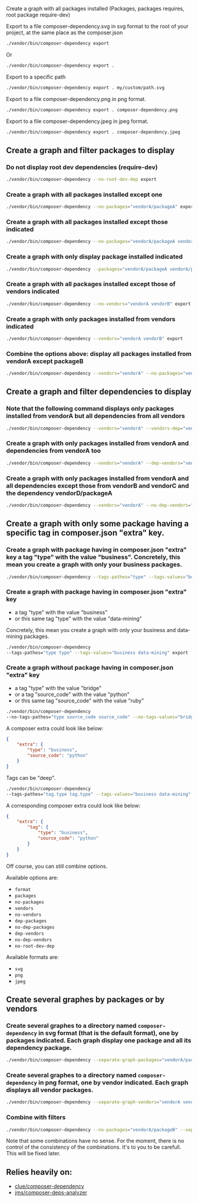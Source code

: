 
Create a graph with all packages installed (Packages, packages requires, root package require-dev)

Export to a file composer-dependency.svg in svg format to the root of your project, at the same place as the composer.json
```bash
./vendor/bin/composer-dependency export
```

Or
```bash
./vendor/bin/composer-dependency export .
```

Export to a specific path
```bash
./vendor/bin/composer-dependency export . my/custom/path.svg
```

Export to a file composer-dependency.png in png format.
```bash
./vendor/bin/composer-dependency export . composer-dependency.png
```

Export to a file composer-dependency.jpeg in jpeg format.
```bash
./vendor/bin/composer-dependency export . composer-dependency.jpeg
```

## Create a graph and filter packages to display

### Do not display root dev dependencies (require-dev)
```bash
./vendor/bin/composer-dependency --no-root-dev-dep export
```

### Create a graph with all packages installed except one
```bash
./vendor/bin/composer-dependency --no-packages="vendorA/packageA" export
```

### Create a graph with all packages installed except those indicated
```bash
./vendor/bin/composer-dependency --no-packages="vendorA/packageA vendorA/packageB vendorB/packageA" export
```

### Create a graph with only display package installed indicated
```bash
./vendor/bin/composer-dependency --packages="vendorA/packageA vendorA/packageB vendorB/packageA" export
```

### Create a graph with all packages installed except those of vendors indicated
```bash
./vendor/bin/composer-dependency --no-vendors="vendorA vendorB" export
```

### Create a graph with only packages installed from vendors indicated
```bash
./vendor/bin/composer-dependency --vendors="vendorA vendorB" export
```

### Combine the options above: display all packages installed from vendorA except packageB
```bash
./vendor/bin/composer-dependency --vendors="vendorA" --no-packages="vendorA/packageB" export
```

## Create a graph and filter dependencies to display

### Note that the following command displays only packages installed from vendorA but all dependencies from all vendors
```bash
./vendor/bin/composer-dependency --vendors="vendorA" --vendors-dep="vendorA"
```

### Create a graph with only packages installed from vendorA and dependencies from vendorA too
```bash
./vendor/bin/composer-dependency --vendors="vendorA" --dep-vendors="vendorA" export
```

### Create a graph with only packages installed from vendorA and all dependencies except those from vendorB and vendorC and the dependency vendorD/packageA
```bash
./vendor/bin/composer-dependency --vendors="vendorA" --no-dep-vendors="vendorA vendorB vendorC" --no-dep-packages="vendorD/packageA" export
```

## Create a graph with only some package having a specific tag in composer.json "extra" key.

### Create a graph with package having in composer.json "extra" key a tag "type" with the value "business". Concretely, this mean you create a graph with only your business packages.

```bash
./vendor/bin/composer-dependency --tags-pathes="type" --tags-values="business" export
```

### Create a graph with package having in composer.json "extra" key
* a tag "type" with the value "business"
* or this same tag "type" with the value "data-mining"

Concretely, this mean you create a graph with only your business and data-mining packages.

```bash
./vendor/bin/composer-dependency
--tags-pathes="type type" --tags-values="business data-mining" export
```

### Create a graph without package having in composer.json "extra" key
* a tag "type" with the value "bridge"
* or a tag "source_code" with the value "python"
* or this same tag "source_code" with the value "ruby"

```bash
./vendor/bin/composer-dependency
--no-tags-pathes="type source_code source_code" --no-tags-values="bridge python ruby"
```

A composer extra could look like below:
```json
{
	"extra": {
		"type": "business",
		"source_code": "python"
	}
}
```

Tags can be "deep".

```bash
./vendor/bin/composer-dependency
--tags-pathes="tag.type tag.type" --tags-values="business data-mining" export
```

A corresponding composer extra could look like below:
```json
{
	"extra": {
		"tag": {
			"type": "business",
			"source_code": "python"
		}
	}
}
```


Off course, you can still combine options.

Available options are:
* `format`
* `packages`
* `no-packages`
* `vendors`
* `no-vendors`
* `dep-packages`
* `no-dep-packages`
* `dep-vendors`
* `no-dep-vendors`
* `no-root-dev-dep`

Available formats are:
* `svg`
* `png`
* `jpeg`

## Create several graphes by packages or by vendors

### Create several graphes to a directory named `composer-dependency` in svg format (that is the default format), one by packages indicated. Each graph display one package and all its dependency package.
```bash
./vendor/bin/composer-dependency --separate-graph-packages="vendorA/packageA vendorA/packageB" multi-export
```

### Create several graphes to a directory named `composer-dependency` in png format, one by vendor indicated. Each graph displays all vendor packages.
```bash
./vendor/bin/composer-dependency --separate-graph-vendors="vendorA vendorB" --format="png" multi-export
```

### Combine with filters
```bash
./vendor/bin/composer-dependency --no-packages="vendorA/packageB" --separate-graph-vendors="vendorA vendorB" --format="png" multi-export
```

Note that some combinations have no sense. For the moment, there is no control of the consistency of the combinations. It's to you to be carefull. This will be fixed later.

## Relies heavily on:
* [clue/composer-dependency](https://github.com/clue/composer-dependency)
* [jms/composer-deps-analyzer](https://github.com/schmittjoh/composer-deps-analyzer)
